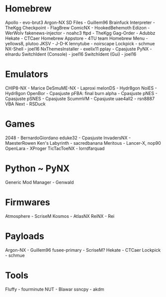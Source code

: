 # Homebrew
Apollo - evo-brut3
Argon-NX SD Files - Guillem96
Brainfuck Interpreter - TheKgg
Checkpoint - FlagBrew
ComicNX - HookedBehemoth
Edizon - WerWolv
fakenews-injector - noahc3
ftpd - TheKgg
Gag-Order - Adubbz
Hekate - CTCaer
Homebrew Appstore - 4TU team
Homebrew Menu - yellows8, plutoo
JKSV - J-D-K
lennytube - noirscape
Lockpick - schmue
NX-Shell - joel16
NxThemesInstaller - exelix11
pplay - Cpasjuste
PyNX - elnardu
SwitchIdent (Console) - joel16
SwitchIdent (Gui) - joel16

# Emulators
CHIP8-NX - Marice
DeSmuME-NX - Laproxi
melonDS - Hydr8gon
NoiES - Hydr8gon
OpenBor - Cpasjuste
pFBA: final burn alpha - Cpasjuste
pNES - Cpasjuste
pSNES - Cpasjuste
ScummVM - Cpasjuste
uae4all2 - rsn8887
VBA Next - RSDuck

# Games
2048 - BernardoGiordano
eduke32 - Cpasjuste
InvadersNX - MaesterRowen
Ken's Labyrinth - sacredbanana
Meritous - Lancer-X, nop90
OpenLara - XProger
TicTacToeNX - lorrdfarquad

# Python ~ PyNX
Generic Mod Manager - Genwald

# Firmwares
Atmosphere - ScriseM
Kosmos - AtlasNX
ReiNX - Rei

# Payloads
Argon-NX - Guillem96
fusee-primary - ScriseM?
Hekate - CTCaer
Lockpick - schmue

# Tools
Fluffy - fourminute
NUT - Blawar
ssncpy - akdm